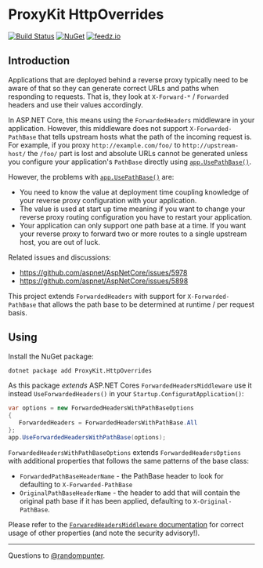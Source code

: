 # ProxyKit HttpOverrides

[![Build Status](https://img.shields.io/endpoint.svg?url=https%3A%2F%2Factions-badge.atrox.dev%2Fproxykit%2FHttpOverrides%2Fbadge&style=flat&label=build)](https://actions-badge.atrox.dev/proxykit/HttpOverrides/goto)
[![NuGet][nuget badge]][nuget package]
[![feedz.io](https://img.shields.io/badge/endpoint.svg?url=https%3A%2F%2Ff.feedz.io%2Fdh%2Foss-ci%2Fshield%2FProxyKit.HttpOverrides%2Flatest)](https://f.feedz.io/dh/oss-ci/packages/ProxyKit.HttpOverrides/latest/download)

## Introduction
Applications that are deployed behind a reverse proxy typically need to be
aware of that so they can generate correct URLs and paths when
responding to requests. That is, they look at `X-Forward-*` / `Forwarded`
headers and use their values accordingly.

In ASP.NET Core, this means using the `ForwardedHeaders` middleware in your
application. However, this middleware does not support `X-Forwarded-PathBase`
that tells upstream hosts what the path of the incoming request is. For example,
if you proxy `http://example.com/foo/` to `http://upstream-host/` the `/foo/`
part is lost and absolute URLs cannot be generated unless you configure your
application's `PathBase` directly using [`app.UsePathBase()`][app usepathbase].

However, the problems with [`app.UsePathBase()`][app usepathbase] are:

- You need to know the value at deployment time coupling knowledge of your
  reverse proxy configuration with your application.
- The value is used at start up time meaning if you want to change your reverse
  proxy routing configuration you have to restart your application.
- Your application can only support one path base at a time. If you want your
  reverse proxy to forward two or more routes to a single upstream host, you are
  out of luck.

Related issues and discussions:

- https://github.com/aspnet/AspNetCore/issues/5978
- https://github.com/aspnet/AspNetCore/issues/5898

This project extends `ForwardedHeaders` with support for `X-Forwarded-PathBase`
that allows the path base to be determined at runtime / per request basis.

## Using

Install the NuGet package:

```bash
dotnet package add ProxyKit.HttpOverrides
```

As this package _extends_ ASP.NET Cores `ForwardedHeadersMiddleware` use it
instead `UseForwardedHeaders()` in  your `Startup.ConfiguratApplication()`:

```csharp
var options = new ForwardedHeadersWithPathBaseOptions
{
   ForwardedHeaders = ForwardedHeadersWithPathBase.All
};
app.UseForwardedHeadersWithPathBase(options);
```

`ForwardedHeadersWithPathBaseOptions` extends `ForwardedHeadersOptions` with
additional properties that follows the same patterns of the base class:

- `ForwardedPathBaseHeaderName` - the PathBase header to look for defaulting to
  `X-Forwarded-PathBase`
- `OriginalPathBaseHeaderName` - the header to add that will contain the
  original path base if it has been applied, defaulting to
  `X-Original-PathBase`.

Please refer to the [`ForwaredHeadersMiddleware` documentation][forwarded headers middleware]
for correct usage of other properties (and note the security advisory!).

---
Questions to [@randompunter][twitter].

[nuget badge]: https://img.shields.io/nuget/v/ProxyKit.HttpOverrides.svg
[nuget package]: https://www.nuget.org/packages/ProxyKit.HttpOverrides
[app usepathbase]: https://docs.microsoft.com/en-us/dotnet/api/microsoft.aspnetcore.builder.usepathbaseextensions.usepathbase?view=aspnetcore-3.1
[forwarded headers middleware]: https://docs.microsoft.com/en-us/aspnet/core/host-and-deploy/proxy-load-balancer?view=aspnetcore-3.1
[twitter]: https://twitter.com/randompunter
